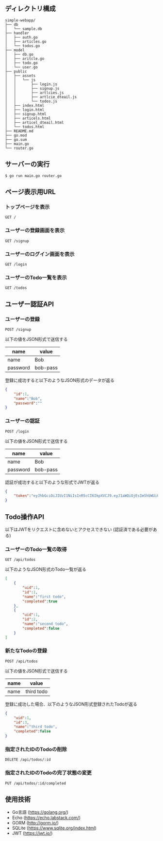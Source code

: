 ## ディレクトリ構成

```
simple-webapp/
├── db
│   └── sample.db
├── handler
│   ├── auth.go
│   ├── articles.go
│   └── todos.go
├── model
│   ├── db.go
│   ├── aritcle.go
│   ├── todo.go
│   └── user.go
├── public
│   ├── assets
│   │   └── js
│   │       ├── login.js
│   │       ├── signup.js
│   │       ├── artlcies.js
│   │       ├── artlcie_dteail.js
│   │       └── todos.js  
│   ├── index.html
│   ├── login.html
│   ├── signup.html
│   ├── articels.html
│   ├── articel_dteail.html
│   └── todos.html
├── README.md
├── go.mod
├── go.sum
├── main.go
└── router.go
```

## サーバーの実行

```
$ go run main.go router.go
```

## ページ表示用URL

### トップページを表示

`GET /`

### ユーザーの登録画面を表示

`GET /signup`

### ユーザーのログイン画面を表示

`GET /login`

### ユーザーのTodo一覧を表示

`GET /todos`

## ユーザー認証API

### ユーザーの登録

`POST /signup`

以下の値をJSON形式で送信する

name     | value
---------|------
name     | Bob
password | bob-pass

登録に成功すると以下のようなJSON形式のデータが返る

```json
{
    "id":1,
    "name":"Bob",
    "password":""
}
```

### ユーザーの認証

`POST /login`

以下の値をJSON形式で送信する

name     | value
---------|------
name     | Bob
password | bob-pass

認証が成功すると以下のような形式でJWTが返る

```json
{
    "token":"eyJhbGciOiJIUzI1NiIsInR5cCI6IkpXVCJ9.eyJ1aWQiOjEsIm5hbWUiOiJCb2IiLCJleHAiOjE1NTQ4ODA0NDh9._Z5Aq7_bOWAz99HXrVPbiWwF3euijMvG__f8p9sWXu8"
}
```

## Todo操作API

以下はJWTをリクエストに含めないとアクセスできない (認証済である必要がある)

### ユーザーのTodo一覧の取得

`GET /api/todos`

以下のようなJSON形式のTodo一覧が返る

```json
[
    {
        "uid":1,
        "id":1,
        "name":"first todo",
        "completed":true
    },
    {
        "uid":1,
        "id":2,
        "name":"second todo",
        "completed":false
    }
]
```

### 新たなTodoの登録

`POST /api/todos`

以下の値をJSON形式で送信する

name     | value
---------|------
name     | third todo

登録に成功した場合、以下のようなJSON形式登録されたTodoが返る

```json
{
    "uid":1,
    "id":3,
    "name":"third todo",
    "completed":false
}
```

### 指定されたIDのTodoの削除

`DELETE /api/todos/:id`

### 指定されたIDのTodoの完了状態の変更

`PUT /api/todos/:id/completed`

## 使用技術

- Go言語 (https://golang.org/)
- Echo (https://echo.labstack.com/)
- GORM (http://gorm.io/)
- SQLite (https://www.sqlite.org/index.html)
- JWT (https://jwt.io/)
